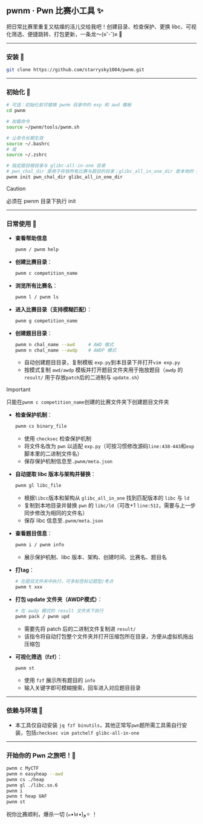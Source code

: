 ## pwnm · Pwn 比赛小工具 ✨

把日常比赛里重复又枯燥的活儿交给我吧！创建目录、检查保护、更换 libc、可视化筛选、便捷跳转、打包更新，一条龙～(ฅ˘ᵕ˘)ฅ 💖

---

### 安装 🚀

```bash
git clone https://github.com/starrysky1004/pwnm.git
```

---

### 初始化 🔧

```bash
# 可选：初始化前可替换 pwnm 目录中的 exp 和 awd 模板
cd pwnm

# 加载命令
source ~/pwnm/tools/pwnm.sh

# 让命令长期生效
source ~/.bashrc
# 或
source ~/.zshrc

# 指定题目根目录与 glibc-all-in-one 目录
# pwn_chal_dir 是用于存放所有比赛与题目的目录；glibc_all_in_one_dir 是本地的 glibc-all-in-one 仓库目录
pwnm init pwn_chal_dir glibc_all_in_one_dir
```

> [!CAUTION]
>
> 必须在 pwnm 目录下执行 init

---

### 日常使用 🍰

- **查看帮助信息**
  
  ```bash
  pwnm / pwnm help
  ```
  
- **创建比赛目录**：
  
  ```bash
  pwnm c competition_name
  ```
  
- **浏览所有比赛名**：
  
  ```bash
  pwnm l / pwnm ls
  ```
  
- **进入比赛目录（支持模糊匹配）**：
  
  ```bash
  pwnm g competition_name
  ```
  
- **创建题目目录**：
  
  ```bash
  pwnm n chal_name --awd     # AWD 模式
  pwnm n chal_name --awdp    # AWDP 模式
  ```
  - 自动创建题目目录，复制模板 `exp.py`到本目录下并打开`vim exp.py`
  - 按模式复制 `awd/awdp` 模板并打开题目文件夹用于拖放题目（`awdp` 的 `result/` 用于存放`patch`后的二进制与 `update.sh`）


> [!IMPORTANT]
>
> 只能在`pwnm c competition_name`创建的比赛文件夹下创建题目文件夹

- **检查保护机制**：
  ```bash
  pwnm cs binary_file
  ```
  - 使用 `checksec` 检查保护机制
  - 将文件名改为 `pwn` 以适配 `exp.py`（可按习惯修改源码`line:438-443`和`exp`脚本里的二进制文件名）
  - 保存保护机制信息至`.pwnm/meta.json`

- **自动提取 libc 版本与架构并替换**：

  ```bash
  pwnm gl libc_file
  ```
  - 根据`libcc`版本和架构从 `glibc_all_in_one` 找到匹配版本的 `libc` 与 `ld`
  - 复制到本地目录并替换 `pwn` 的 `libc/ld`（可改+1 `line:512`，需要与上一步同步修改为相同的文件名）
  - 保存 libc 信息至`.pwnm/meta.json`

- **查看题目信息**：

  ```bash
  pwnm i / pwnm info
  ```
  - 展示保护机制、libc 版本、架构、创建时间、比赛名、题目名

- **打tag**：

  ```bash
  # 在题目文件夹中执行，可多标签标记题型/考点
  pwnm t xxx
  ```

- **打包 update 文件夹（AWDP模式）**：

  ```bash
  # 在 awdp 模式的 result 文件夹下执行
  pwnm pack / pwnm upd
  ```

  - 需要先将 patch 后的二进制文件复制进 `result/`
  - 该指令将自动打包整个文件夹并打开压缩包所在目录，方便从虚拟机拖出压缩包

- **可视化筛选（fzf）**：

  ```bash
  pwnm st
  ```
  - 使用 `fzf` 展示所有题目的 `info`
  - 输入关键字即可模糊搜索，回车进入对应题目目录

---

### 依赖与环境 🧰

- 本工具仅自动安装 `jq fzf binutils`，其他正常写`pwn`题所需工具需自行安装，包括`checksec vim patchelf glibc-all-in-one`

---

### 开始你的 Pwn 之旅吧！🧭

```bash
pwnm c MyCTF
pwnm n easyheap --awd
pwnm cs ./heap
pwnm gl ./libc.so.6
pwnm i
pwnm t heap UAF
pwnm st
```

祝你比赛顺利，爆杀一切 (๑•̀ㅂ•́)و✧ ！
